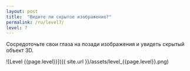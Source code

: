 ```yaml
---
layout: post
title:  "Видите ли скрытое изображение?"
permalink: /ru/level7/
level: 7
---
```

Сосредоточьте свои глаза на позади изображения и увидеть скрытый объект 3D.

![Level {{page.level}}]({{ site.url }}/assets/level_{{page.level}}.png)